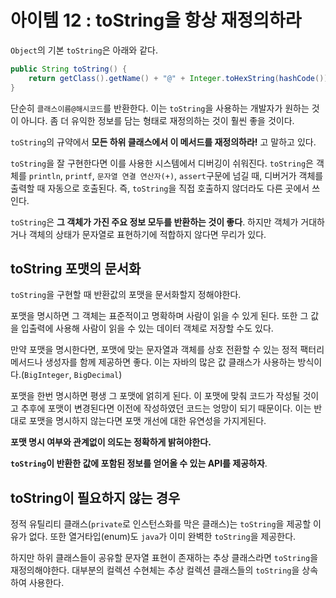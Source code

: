 # 아이템 12 : toString을 항상 재정의하라
`Object`의 기본 `toString`은 아래와 같다.
```java
public String toString() {
    return getClass().getName() + "@" + Integer.toHexString(hashCode());
}
```
단순히 `클래스이름@해시코드`를 반환한다. 이는 `toString`을 사용하는 개발자가 원하는 것이 아니다. 좀 더 유익한 정보를 담는 형태로 재정의하는 것이 훨씬 좋을 것이다.

`toString`의 규약에서 **모든 하위 클래스에서 이 메서드를 재정의하라!** 고 말하고 있다.

`toString`을 잘 구현한다면 이를 사용한 시스템에서 디버깅이 쉬워진다. `toString`은 객체를 `println`, `printf`, `문자열 연결 연산자(+)`, `assert`구문에 넘길 때, 디버거가 객체를 출력할 때
자동으로 호출된다. 즉, `toString`을 직접 호출하지 않더라도 다른 곳에서 쓰인다.

`toString`은 **그 객체가 가진 주요 정보 모두를 반환하는 것이 좋다**. 하지만 객체가 거대하거나 객체의 상태가 문자열로 표현하기에 적합하지 않다면 무리가 있다.

## toString 포맷의 문서화
`toString`을 구현할 때 반환값의 포맷을 문서화할지 정해야한다.

포맷을 명시하면 그 객체는 표준적이고 명확하며 사람이 읽을 수 있게 된다. 또한 그 값을 입출력에 사용해 사람이 읽을 수 있는 데이터 객체로 저장할 수도 있다.

만약 포맷을 명시한다면, 포맷에 맞는 문자열과 객체를 상호 전환할 수 있는 정적 팩터리 메서드나 생성자를 함께 제공하면 좋다. 이는 자바의 많은 값 클래스가 사용하는 방식이다.(`BigInteger`, `BigDecimal`)

포맷을 한번 명시하면 평생 그 포맷에 얽히게 된다. 이 포맷에 맞춰 코드가 작성될 것이고 추후에 포맷이 변경된다면 이전에 작성하였던 코드는 엉망이 되기 때문이다. 이는 반대로 포맷을 명시하지 
않는다면 포맷 개선에 대한 유연성을 가지게된다.

**포맷 명시 여부와 관계없이 의도는 정확하게 밝혀야한다.** 

**`toString`이 반환한 값에 포함된 정보를 얻어올 수 있는 API를 제공하자**.

## toString이 필요하지 않는 경우
정적 유틸리티 클래스(`private`로 인스턴스화를 막은 클래스)는 `toString`을 제공할 이유가 없다. 또한 열거타입(enum)도 `java`가 이미 완벽한 `toString`을 제공한다.

하지만 하위 클래스들이 공유할 문자열 표현이 존재하는 추상 클래스라면 `toString`을 재정의해야한다. 대부분의 컬렉션 수현체는 추상 컬렉션 클래스들의 `toString`을 상속하여 사용한다.





